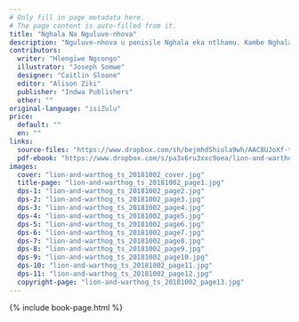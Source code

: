 ```yaml
---
# Only fill in page metadata here.
# The page content is auto-filled from it.
title: "Nghala Na Nguluve-nhova"
description: "Nguluve-nhova u ponisile Nghala eka ntlhamu. Kambe Nghala a pfumala minkhenso, se u lava ku dya Nguluve-nhova. Nkateko wa kona Nwantlhadyana, N’wampfundlha u na rhengu, u tile ku ta ponisa Nguluve-nhova."
contributors:
  writer: "Hlengiwe Ngcongo"
  illustrator: "Joseph Somwe"
  designer: "Caitlin Sloane"
  editor: "Alison Ziki"
  publisher: "Indwa Publishers"
  other: ""
original-language: "isiZulu"
price:
  default: ""
  en: ""
links:
  source-files: "https://www.dropbox.com/sh/bejmhd5hiola9wh/AAC8UJoXf-trqTSCzqBUErsza?dl=0"
  pdf-ebook: "https://www.dropbox.com/s/pa3x6ru3xxc9oea/lion-and-warthog_ts_20181002.pdf?dl=0"
images:
  cover: "lion-and-warthog_ts_20181002_cover.jpg"
  title-page: "lion-and-warthog_ts_20181002_page1.jpg"
  dps-1: "lion-and-warthog_ts_20181002_page2.jpg"
  dps-2: "lion-and-warthog_ts_20181002_page3.jpg"
  dps-3: "lion-and-warthog_ts_20181002_page4.jpg"
  dps-4: "lion-and-warthog_ts_20181002_page5.jpg"
  dps-5: "lion-and-warthog_ts_20181002_page6.jpg"
  dps-6: "lion-and-warthog_ts_20181002_page7.jpg"
  dps-7: "lion-and-warthog_ts_20181002_page8.jpg"
  dps-8: "lion-and-warthog_ts_20181002_page9.jpg"
  dps-9: "lion-and-warthog_ts_20181002_page10.jpg"
  dps-10: "lion-and-warthog_ts_20181002_page11.jpg"
  dps-11: "lion-and-warthog_ts_20181002_page12.jpg"
  copyright-page: "lion-and-warthog_ts_20181002_page13.jpg"
---
```


{% include book-page.html %}

